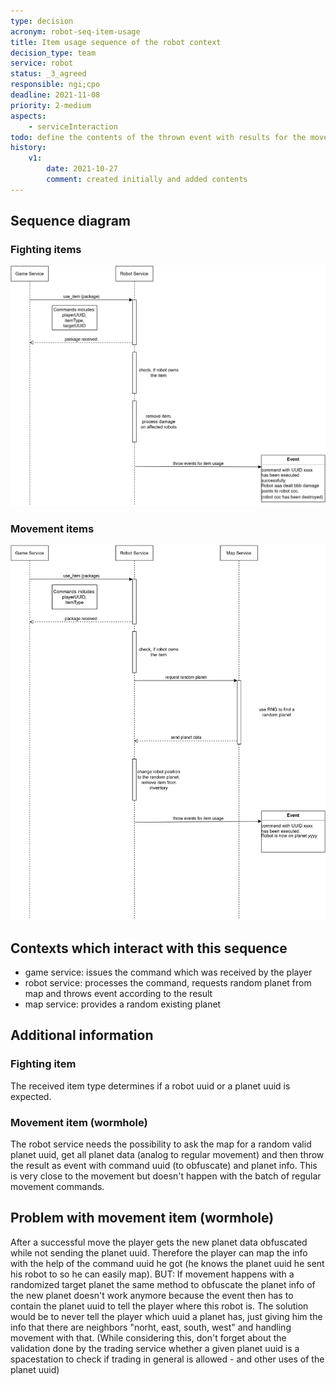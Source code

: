 ```yaml
---
type: decision
acronym: robot-seq-item-usage
title: Item usage sequence of the robot context
decision_type: team
service: robot
status: _3_agreed
responsible: ngi;cpo
deadline: 2021-11-08
priority: 2-medium
aspects:
    - serviceInteraction
todo: define the contents of the thrown event with results for the movement item (see "Problem" below)
history:
    v1:
        date: 2021-10-27
        comment: created initially and added contents
---
```


## Sequence diagram

### Fighting items
![Robot combat item usage sequence](./images/robot-item-fighting-seq.png)
### Movement items
![Robot movement item usage sequence](./images/robot-item-movent-seq.png)

## Contexts which interact with this sequence

* game service: issues the command which was received by the player  
* robot service: processes the command, requests random planet from map and throws event according to the result
* map service: provides a random existing planet

## Additional information

### Fighting item
The received item type determines if a robot uuid or a planet uuid is expected.

### Movement item (wormhole)
The robot service needs the possibility to ask the map for a random valid planet uuid, get all planet data (analog to regular movement) and then throw the result as event with command uuid (to obfuscate) and planet info. This is very close to the movement but doesn't happen with the batch of regular movement commands. 

## Problem with movement item (wormhole)

After a successful move the player gets the new planet data obfuscated while not sending the planet uuid. Therefore the player can map the info with the help of the command uuid he got (he knows the planet uuid he sent his robot to so he can easily map). BUT: If movement happens with a randomized target planet the same method to obfuscate the planet info of the new planet doesn't work anymore because the event then has to contain the planet uuid to tell the player where this robot is. The solution would be to never tell the player which uuid a planet has, just giving him the info that there are neighbors "norht, east, south, west" and handling movement with that. (While considering this, don't forget about the validation done by the trading service whether a given planet uuid is a spacestation to check if trading in general is allowed - and other uses of the planet uuid)



